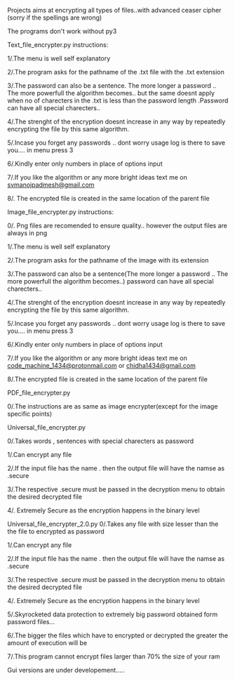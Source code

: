 Projects aims at encrypting all types of files..with advanced ceaser cipher (sorry if the spellings are wrong)

The programs don't work without py3

Text_file_encrypter.py instructions:

1/.The menu is well self explanatory

2/.The program asks for the pathname of the .txt file with the .txt extension

3/.The password can also be a sentence. The more longer a password .. The more powerfull the algorithm becomes.. but the same doesnt apply when no of charecters in the .txt is less than the password length .Password can have all special charecters..

4/.The strenght of the encryption doesnt increase in any way by repeatedly encrypting the file by this same algorithm.

5/.Incase you forget any passwords .. dont worry usage log is there to save you.... in menu press 3

6/.Kindly enter only numbers in place of options input

7/.If you like the algorithm or any more bright ideas text me on svmanojpadmesh@gmail.com

8/. The encrypted file is created in the same location of the parent file

Image_file_encrypter.py instructions:

0/. Png files are recomended to ensure quality.. however the output files are always in png

1/.The menu is well self explanatory

2/.The program asks for the pathname of the image with its extension

3/.The password can also be a sentence(The more longer a password .. The more powerfull the algorithm becomes..) password can have all special charecters..

4/.The strenght of the encryption doesnt increase in any way by repeatedly encrypting the file by this same algorithm.

5/.Incase you forget any passwords .. dont worry usage log is there to save you.... in menu press 3

6/.Kindly enter only numbers in place of options input

7/.If you like the algorithm or any more bright ideas text me on code_machine_1434@protonmail.com or chidha1434@gmail.com

8/.The encrypted file is created in the same location of the parent file

PDF_file_encrypter.py

0/.The instructions are as same as image encrypter(except for the image specific points)

Universal_file_encrypter.py

0/.Takes words , sentences with special charecters as password

1/.Can encrypt any file

2/.If the input file has the name . then the output file will have the namse as .secure

3/.The respective .secure must be passed in the decryption menu to obtain the desired decrypted file

4/. Extremely Secure as the encryption happens in the binary level

Universal_file_encrypter_2.0.py 0/.Takes any file with size lesser than the the file to encrypted as password

1/.Can encrypt any file

2/.If the input file has the name . then the output file will have the namse as .secure

3/.The respective .secure must be passed in the decryption menu to obtain the desired decrypted file

4/. Extremely Secure as the encryption happens in the binary level

5/.Skyrocketed data protection to extremely big password obtained form password files...

6/.The bigger the files which have to encrypted or decrypted the greater the amount of execution will be

7/.This program cannot encrypt files larger than 70% the size of your ram

Gui versions are under developement.....

